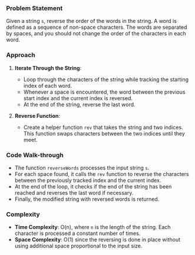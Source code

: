 ### Problem Statement
Given a string `s`, reverse the order of the words in the string. A word is defined as a sequence of non-space characters. The words are separated by spaces, and you should not change the order of the characters in each word.

### Approach
1. **Iterate Through the String**:
   - Loop through the characters of the string while tracking the starting index of each word.
   - Whenever a space is encountered, the word between the previous start index and the current index is reversed.
   - At the end of the string, reverse the last word.

2. **Reverse Function**:
   - Create a helper function `rev` that takes the string and two indices. This function swaps characters between the two indices until they meet.

### Code Walk-through
- The function `reverseWords` processes the input string `s`.
- For each space found, it calls the `rev` function to reverse the characters between the previously tracked index and the current index.
- At the end of the loop, it checks if the end of the string has been reached and reverses the last word if necessary.
- Finally, the modified string with reversed words is returned.

### Complexity
- **Time Complexity**: O(n), where `n` is the length of the string. Each character is processed a constant number of times.
- **Space Complexity**: O(1) since the reversing is done in place without using additional space proportional to the input size.
